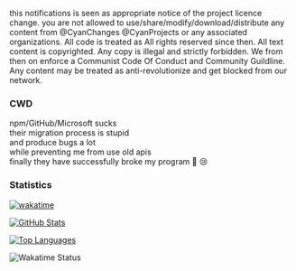 this notifications is seen as appropriate notice of the project licence change.
you are not allowed to use/share/modify/download/distribute any content from @CyanChanges @CyanProjects or any associated organizations.
All code is treated as All rights reserved since then.
All text content is copyrighted.
Any copy is illegal and strictly forbidden.
We from then on enforce a Communist Code Of Conduct and Community Guildline.
Any content may be treated as anti-revolutionize and get blocked from our network.


### CWD
npm/GitHub/Microsoft sucks  
their migration process is stupid  
and produce bugs a lot  
while preventing me from use old apis  
finally they have successfully broke my program :tada: :cry:

### Statistics

[![wakatime](https://wakatime.com/badge/user/018b8b08-036a-43ed-9fb7-15731f72c435.svg)](https://wakatime.com/@018b8b08-036a-43ed-9fb7-15731f72c435)

[![GitHub Stats](https://readme-status.cyans.me/api?username=CyanChanges&theme=dracula)](https://github.com/anuraghazra/github-readme-stats)

[![Top Languages](https://readme-status.cyans.me/api/top-langs/?username=CyanChanges&layout=compact&theme=dracula&langs_count=8)](https://github.com/anuraghazra/github-readme-stats)

![Wakatime Status](https://github-readme-stats.vercel.app/api/wakatime?username=cyans&theme=transparent&hide_border=true&layout=compact&langs_count=22)
